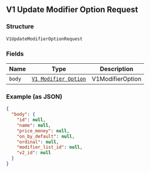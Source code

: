 ## V1 Update Modifier Option Request

### Structure

`V1UpdateModifierOptionRequest`

### Fields

| Name | Type | Description |
|  --- | --- | --- |
| `body` | [`V1 Modifier Option`]($m/V1ModifierOption) | V1ModifierOption |

### Example (as JSON)

```json
{
  "body": {
    "id": null,
    "name": null,
    "price_money": null,
    "on_by_default": null,
    "ordinal": null,
    "modifier_list_id": null,
    "v2_id": null
  }
}
```

